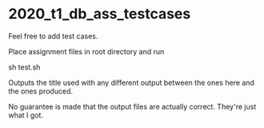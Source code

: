 # 2020_t1_db_ass_testcases
Feel free to add test cases.

Place assignment files in root directory and run

sh test.sh

Outputs the title used with any different output 
between the ones here and the ones produced. 

No guarantee is made that the output files are 
actually correct. They're just what I got. 
